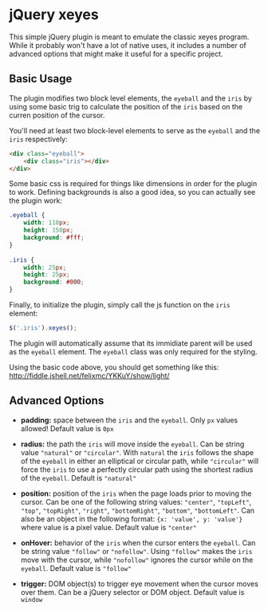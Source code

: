 # jQuery xeyes

This simple jQuery plugin is meant to emulate the classic xeyes program. While it probably won't have a lot of native uses, it includes a number of advanced options that might make it useful for a specific project.

## Basic Usage

The plugin modifies two block level elements, the `eyeball` and the `iris` by using some basic trig to calculate the position of the `iris` based on the curren position of the cursor.

You'll need at least two block-level elements to serve as the `eyeball` and the `iris` respectively:

```html
<div class="eyeball">
    <div class="iris"></div>
</div>
```

Some basic css is required for things like dimensions in order for the plugin to work. Defining backgrounds is also a good idea, so you can actually see the plugin work:

```css
.eyeball {
    width: 110px;
    height: 150px;
    background: #fff;
}
 
.iris {
    width: 25px;
    height: 25px;
    background: #000;
}
```

Finally, to initialize the plugin, simply call the js function on the `iris` element:

```js
$('.iris').xeyes();
```

The plugin will automatically assume that its immidiate parent will be used as the `eyeball` element. The `eyeball` class was only required for the styling.

Using the basic code above, you should get something like this: http://fiddle.jshell.net/felixmc/YKKuY/show/light/

## Advanced Options

 - **padding:** space between the `iris` and the `eyeball`. Only `px` values allowed! Default value is `0px`

 - **radius:** the path the `iris` will move inside the `eyeball`. Can be string value `"natural"` or `"circular"`. With `natural` the `iris` follows the shape of the `eyeball` in either an elliptical or circular path, while `"circular"` will force the `iris` to use a perfectly circular path using the shortest radius of the `eyeball`. Default is `"natural"`

 - **position:** position of the `iris` when the page loads prior to moving the cursor. Can be one of the following string values: `"center"`, `"topLeft"`, `"top"`, `"topRight"`, `"right"`, `"bottomRight"`, `"bottom"`, `"bottomLeft"`. Can also be an object in the following format: `{x: 'value', y: 'value'}` where value is a pixel value. Default value is `"center"`

 - **onHover:** behavior of the `iris` when the cursor enters the `eyeball`. Can be string value `"follow"` or `"nofollow"`. Using `"follow"` makes the `iris` move with the cursor, while `"nofollow"` ignores the cursor while on the `eyeball`. Default value is `"follow"`

 - **trigger:** DOM object(s) to trigger eye movement when the cursor moves over them. Can be a jQuery selector or DOM object. Default value is `window`
